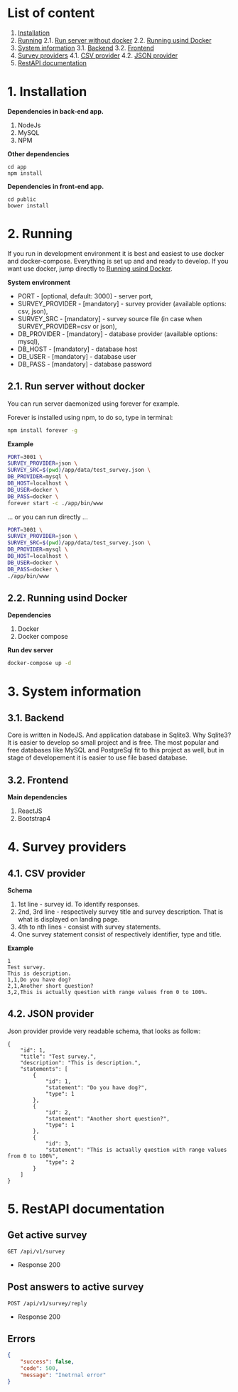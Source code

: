 # List of content

1. [Installation](#1-installation)
2. [Running](#2-running)
2.1. [Run server without docker](#21-run-server-without-docker)
2.2. [Running usind Docker](#22-running-usind-docker)
3. [System information](#3-system-information)
3.1. [Backend](#31-backend)
3.2. [Frontend](#32-frontend)
4. [Survey providers](#4-survey-providers)
4.1. [CSV provider](#41-csv-provider)
4.2. [JSON provider](#42-json-provider)
5. [RestAPI documentation](#5-restapi-documentation)

# 1. Installation

**Dependencies in back-end app.**

1. NodeJs
2. MySQL
3. NPM

**Other dependencies**
```
cd app
npm install
```

**Dependencies in front-end app.**

```
cd public
bower install
```

# 2. Running

If you run in development environment it is best and easiest to use docker and docker-compose.
Everything is set up and and ready to develop. If you want use docker, jump directly to [Running usind Docker](#22-running-usind-docker).

**System environment**

- PORT - [optional, default: 3000] - server port,
- SURVEY_PROVIDER - [mandatory] - survey provider (available options: csv, json),
- SURVEY_SRC - [mandatory] - survey source file (in case when SURVEY_PROVIDER=csv or json),
- DB_PROVIDER - [mandatory] - database provider (available options: mysql),
- DB_HOST - [mandatory] - database host
- DB_USER - [mandatory] - database user
- DB_PASS - [mandatory] - database password

## 2.1. Run server without docker

You can run server daemonized using forever for example.

Forever is installed using npm, to do so, type in terminal:

```bash
npm install forever -g
```

**Example**

```bash
PORT=3001 \
SURVEY_PROVIDER=json \
SURVEY_SRC=$(pwd)/app/data/test_survey.json \
DB_PROVIDER=mysql \
DB_HOST=localhost \
DB_USER=docker \
DB_PASS=docker \
forever start -c ./app/bin/www
```

... or you can run directly ...

```bash
PORT=3001 \
SURVEY_PROVIDER=json \
SURVEY_SRC=$(pwd)/app/data/test_survey.json \
DB_PROVIDER=mysql \
DB_HOST=localhost \
DB_USER=docker \
DB_PASS=docker \
./app/bin/www
```

## 2.2. Running usind Docker

**Dependencies**

1. Docker
2. Docker compose

**Run dev server**

```bash
docker-compose up -d
```

# 3. System information

## 3.1. Backend

Core is written in NodeJS. And application database in Sqlite3.
Why Sqlite3?
It is easier to develop so small project and is free. The most popular and free databases like MySQL and PostgreSql fit to this project as well, but in stage of developement it is easier to use file based database.

## 3.2. Frontend

**Main dependencies**

1. ReactJS
2. Bootstrap4

# 4. Survey providers

## 4.1. CSV provider

**Schema**

1. 1st line - survey id. To identify responses.
2. 2nd, 3rd line - respectively survey title and survey description. That is what is displayed on landing page.
4. 4th to nth lines - consist with survey statements.
5. One survey statement consist of respectively identifier, type and title.

**Example**

```
1
Test survey.
This is description.
1,1,Do you have dog?
2,1,Another short question?
3,2,This is actually question with range values from 0 to 100%.
```

## 4.2. JSON provider

Json provider provide very readable schema, that looks as follow:

```
{
    "id": 1,
    "title": "Test survey.",
    "description": "This is description.",
    "statements": [
        {
            "id": 1,
            "statement": "Do you have dog?",
            "type": 1
        },
        {
            "id": 2,
            "statement": "Another short question?",
            "type": 1
        },
        {
            "id": 3,
            "statement": "This is actually question with range values from 0 to 100%",
            "type": 2
        }
    ]
}
```

# 5. RestAPI documentation

## Get active survey
    GET /api/v1/survey

 + Response 200

## Post answers to active survey
    POST /api/v1/survey/reply

 + Response 200


## Errors

```json
{
    "success": false,
    "code": 500,
    "message": "Inetrnal error"
}
```
